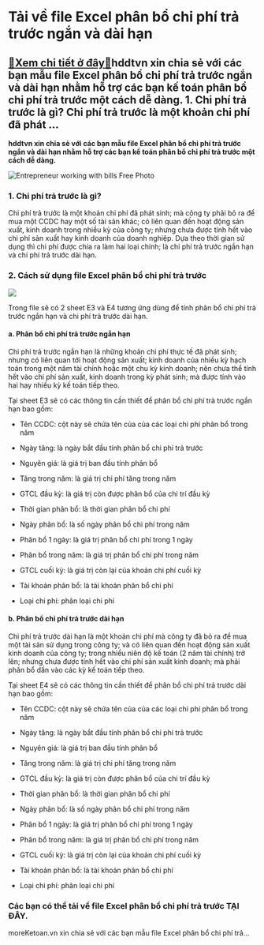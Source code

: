Tải về file Excel phân bổ chi phí trả trước ngắn và dài hạn
===========================================================

[:gift:Xem chi tiết ở đây:gift:](https://hddtvn.com/tai-ve-file-excel-phan-bo-chi-phi-tra-truoc-ngan-va-dai-han/)hddtvn xin chia sẻ với các bạn mẫu file Excel phân bổ chi phí trả trước ngắn và dài hạn nhằm hỗ trợ các bạn kế toán phân bổ chi phí trả trước một cách dễ dàng. 1. Chi phí trả trước là gì? Chi phí trả trước là một khoản chi phí đã phát …
--------------------------------------------------------------------------------------------------------------------------------------------------------------------------------------------------------------------------------------------

**hddtvn xin chia sẻ với các bạn mẫu file Excel phân bổ chi phí trả trước ngắn và dài hạn nhằm hỗ trợ các bạn kế toán phân bổ chi phí trả trước một cách dễ dàng.**


![Entrepreneur working with bills Free Photo](https://hddtvn.com/wp-content/uploads/2021/01/entrepreneur-working-with-bills_1098-20001.jpg)


### 1. Chi phí trả trước là gì?


Chi phí trả trước là một khoản chi phí đã phát sinh; mà công ty phải bỏ ra để mua một CCDC hay một số tài sản khác; có liên quan đến hoạt động sản xuất, kinh doanh trong nhiều kỳ của công ty; nhưng chưa được tính hết vào chi phí sản xuất hay kinh doanh của doanh nghiệp. Dựa theo thời gian sử dụng thì chi phí được chia ra làm hai loại chính; là chi phí trả trước ngắn hạn và chi phí trả trước dài hạn.


### 2. Cách sử dụng file Excel phân bổ chi phí trả trước


![](https://hddtvn.com/wp-content/uploads/2021/01/r8GBgHv.png)


Trong file sẽ có 2 sheet E3 và E4 tương ứng dùng để tính phân bổ chi phí trả trước ngắn hạn và chi phí trả trước dài hạn.


#### a. Phân bổ chi phí trả trước ngắn hạn


Chi phí trả trước ngắn hạn là những khoản chi phí thực tế đã phát sinh; nhưng có liên quan tới hoạt động sản xuất; kinh doanh của nhiều kỳ hạch toán trong một năm tài chính hoặc một chu kỳ kinh doanh; nên chưa thể tính hết vào chi phí sản xuất, kinh doanh trong kỳ phát sinh; mà được tính vào hai hay nhiều kỳ kế toán tiếp theo.


Tại sheet E3 sẽ có các thông tin cần thiết để phân bổ chi phí trả trước ngắn hạn bao gồm:




* Tên CCDC: cột này sẽ chứa tên của của các loại chi phí phân bổ trong năm

* Ngày tăng: là ngày bắt đầu tính phân bổ chi phí trả trước

* Nguyên giá: là giá trị ban đầu tính phân bổ

* Tăng trong năm: là giá trị chi phí tăng trong năm

* GTCL đầu kỳ: là giá trị còn được phân bổ của chi trí đầu kỳ

* Thời gian phân bổ: là thời gian phân bổ chi phí

* Ngày phân bổ: là số ngày phân bổ chi phí trong năm

* Phân bổ 1 ngày: là giá trị phân bổ chi phí trong 1 ngày

* Phân bổ trong năm: là giá trị phân bổ chi phí trong năm

* GTCL cuối kỳ: là giá trị còn lại của khoản chi phí cuối kỳ

* Tài khoản phân bổ: là tài khoản phân bổ chi phí

* Loại chi phí: phân loại chi phí



#### b. Phân bổ chi phí trả trước dài hạn


Chi phí trả trước dài hạn là một khoản chi phí mà công ty đã bỏ ra để mua một tài sản sử dụng trong công ty; và có liên quan đến hoạt động sản xuất kinh doanh của công ty; trong nhiều niên độ kế toán (2 năm tài chính) trở lên; nhưng chưa được tính hết vào chi phí sản xuất kinh doanh; mà phải phân bổ dần vào các kỳ kế toán tiếp theo.


Tại sheet E4 sẽ có các thông tin cần thiết để phân bổ chi phí trả trước dài hạn bao gồm:




* Tên CCDC: cột này sẽ chứa tên của của các loại chi phí phân bổ trong năm

* Ngày tăng: là ngày bắt đầu tính phân bổ chi phí trả trước

* Nguyên giá: là giá trị ban đầu tính phân bổ

* Tăng trong năm: là giá trị chi phí tăng trong năm

* GTCL đầu kỳ: là giá trị còn được phân bổ của chi trí đầu kỳ

* Thời gian phân bổ: là thời gian phân bổ chi phí

* Ngày phân bổ: là số ngày phân bổ chi phí trong năm

* Phân bổ 1 ngày: là giá trị phân bổ chi phí trong 1 ngày

* Phân bổ trong năm: là giá trị phân bổ chi phí trong năm

* GTCL cuối kỳ: là giá trị còn lại của khoản chi phí cuối kỳ

* Tài khoản phân bổ: là tài khoản phân bổ chi phí

* Loại chi phí: phân loại chi phí



### Các bạn có thể tải về file Excel phân bổ chi phí trả trước **TẠI ĐÂY**.


moreKetoan.vn xin chia sẻ với các bạn mẫu file Excel phân bổ chi phí trả…

